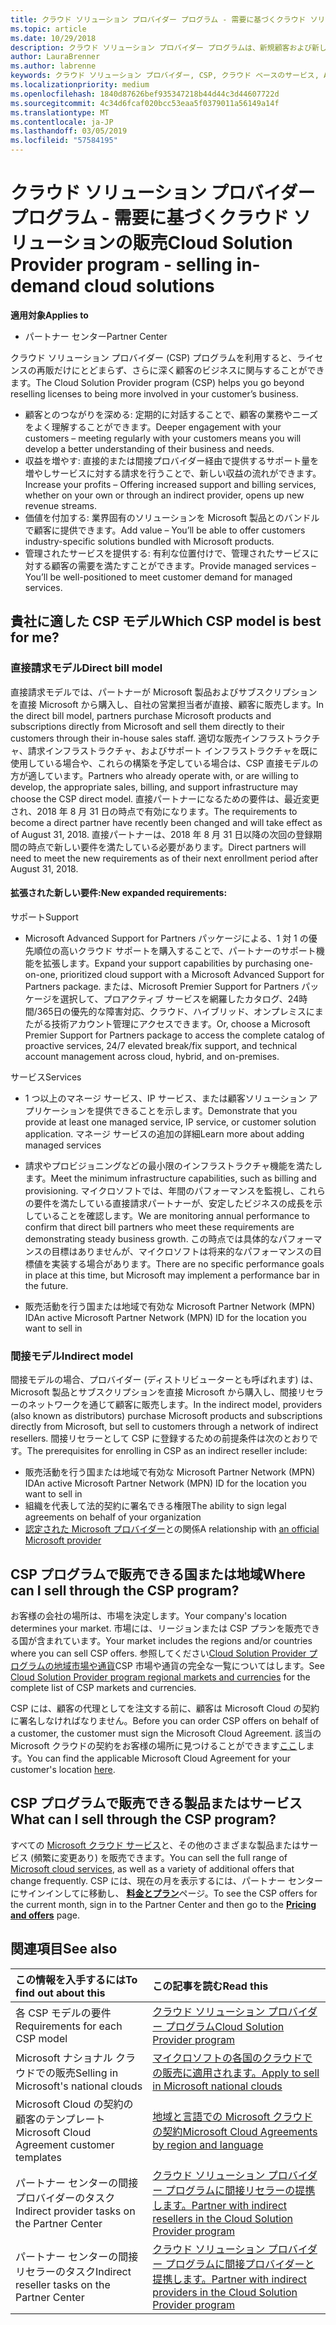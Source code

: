 ```yaml
---
title: クラウド ソリューション プロバイダー プログラム - 需要に基づくクラウド ソリューションの販売 | パートナー センター
ms.topic: article
ms.date: 10/29/2018
description: クラウド ソリューション プロバイダー プログラムは、新規顧客および新しい専門分野の追加によってビジネスの拡大に役立ちます。
author: LauraBrenner
ms.author: labrenne
keywords: クラウド ソリューション プロバイダー, CSP, クラウド ベースのサービス, Azure, Office 365, Dynamics, CSP パートナ, CSP での販売, 直接パートナー, CSP 直接パートナー, CSP 間接リセラー, 直接 CSP, 間接 CSP, 直接モデル, 間接モデル, 間接リセラー, 間接プロバイダー, プロバイダー, ディストリビューター, クラウド ソリューション プロバイダー プログラム
ms.localizationpriority: medium
ms.openlocfilehash: 1840d87626bef935347218b44d44c3d44607722d
ms.sourcegitcommit: 4c34d6fcaf020bcc53eaa5f0379011a56149a14f
ms.translationtype: MT
ms.contentlocale: ja-JP
ms.lasthandoff: 03/05/2019
ms.locfileid: "57584195"
---
```

# <a name="cloud-solution-provider-program---selling-in-demand-cloud-solutions"></a><span data-ttu-id="40a92-104">クラウド ソリューション プロバイダー プログラム - 需要に基づくクラウド ソリューションの販売</span><span class="sxs-lookup"><span data-stu-id="40a92-104">Cloud Solution Provider program - selling in-demand cloud solutions</span></span> 

<span data-ttu-id="40a92-105">**適用対象**</span><span class="sxs-lookup"><span data-stu-id="40a92-105">**Applies to**</span></span>

-  <span data-ttu-id="40a92-106">パートナー センター</span><span class="sxs-lookup"><span data-stu-id="40a92-106">Partner Center</span></span>

<span data-ttu-id="40a92-107">クラウド ソリューション プロバイダー (CSP) プログラムを利用すると、ライセンスの再販だけにとどまらず、さらに深く顧客のビジネスに関与することができます。</span><span class="sxs-lookup"><span data-stu-id="40a92-107">The Cloud Solution Provider program (CSP) helps you go beyond reselling licenses to being more involved in your customer’s business.</span></span>
 
- <span data-ttu-id="40a92-108">顧客とのつながりを深める: 定期的に対話することで、顧客の業務やニーズをよく理解することができます。</span><span class="sxs-lookup"><span data-stu-id="40a92-108">Deeper engagement with your customers – meeting regularly with your customers means you will develop a better understanding of their business and needs.</span></span>
- <span data-ttu-id="40a92-109">収益を増やす: 直接的または間接プロバイダー経由で提供するサポート量を増やしサービスに対する請求を行うことで、新しい収益の流れができます。</span><span class="sxs-lookup"><span data-stu-id="40a92-109">Increase your profits – Offering increased support and billing services, whether on your own or through an indirect provider, opens up new revenue streams.</span></span>  
- <span data-ttu-id="40a92-110">価値を付加する: 業界固有のソリューションを Microsoft 製品とのバンドルで顧客に提供できます。</span><span class="sxs-lookup"><span data-stu-id="40a92-110">Add value – You’ll be able to offer customers industry-specific solutions bundled with Microsoft products.</span></span>
- <span data-ttu-id="40a92-111">管理されたサービスを提供する: 有利な位置付けで、管理されたサービスに対する顧客の需要を満たすことができます。</span><span class="sxs-lookup"><span data-stu-id="40a92-111">Provide managed services – You’ll be well-positioned to meet customer demand for managed services.</span></span> 

## <a name="which-csp-model-is-best-for-me"></a><span data-ttu-id="40a92-112">貴社に適した CSP モデル</span><span class="sxs-lookup"><span data-stu-id="40a92-112">Which CSP model is best for me?</span></span>

### <a name="direct-bill-model"></a><span data-ttu-id="40a92-113">直接請求モデル</span><span class="sxs-lookup"><span data-stu-id="40a92-113">Direct bill model</span></span>

 <span data-ttu-id="40a92-114">直接請求モデルでは、パートナーが Microsoft 製品およびサブスクリプションを直接 Microsoft から購入し、自社の営業担当者が直接、顧客に販売します。</span><span class="sxs-lookup"><span data-stu-id="40a92-114">In the direct bill model, partners purchase Microsoft products and subscriptions directly from Microsoft and sell them directly to their customers through their in-house sales staff.</span></span> <span data-ttu-id="40a92-115">適切な販売インフラストラクチャ、請求インフラストラクチャ、およびサポート インフラストラクチャを既に使用している場合や、これらの構築を予定している場合は、CSP 直接モデルの方が適しています。</span><span class="sxs-lookup"><span data-stu-id="40a92-115">Partners who already operate with, or are willing to develop, the appropriate sales, billing, and support infrastructure may choose the CSP direct model.</span></span> <span data-ttu-id="40a92-116">直接パートナーになるための要件は、最近変更され、2018 年 8 月 31 日の時点で有効になります。</span><span class="sxs-lookup"><span data-stu-id="40a92-116">The requirements to become a direct partner have recently been changed and will take effect as of August 31, 2018.</span></span> <span data-ttu-id="40a92-117">直接パートナーは、2018 年 8 月 31 日以降の次回の登録期間の時点で新しい要件を満たしている必要があります。</span><span class="sxs-lookup"><span data-stu-id="40a92-117">Direct partners will need to meet the new requirements as of their next enrollment period after August 31, 2018.</span></span>


#### <a name="new-expanded-requirements"></a><span data-ttu-id="40a92-118">拡張された新しい要件:</span><span class="sxs-lookup"><span data-stu-id="40a92-118">New expanded requirements:</span></span>

<span data-ttu-id="40a92-119">サポート</span><span class="sxs-lookup"><span data-stu-id="40a92-119">Support</span></span>
- <span data-ttu-id="40a92-120">Microsoft Advanced Support for Partners パッケージによる、1 対 1 の優先順位の高いクラウド サポートを購入することで、パートナーのサポート機能を拡張します。</span><span class="sxs-lookup"><span data-stu-id="40a92-120">Expand your support capabilities by purchasing one-on-one, prioritized cloud support with a Microsoft Advanced Support for Partners package.</span></span> <span data-ttu-id="40a92-121">または、Microsoft Premier Support for Partners パッケージを選択して、プロアクティブ サービスを網羅したカタログ、24時間/365日の優先的な障害対応、クラウド、ハイブリッド、オンプレミスにまたがる技術アカウント管理にアクセスできます。</span><span class="sxs-lookup"><span data-stu-id="40a92-121">Or, choose a Microsoft Premier Support for Partners package to access the complete catalog of proactive services, 24/7 elevated break/fix support, and technical account management across cloud, hybrid, and on-premises.</span></span> 

<span data-ttu-id="40a92-122">サービス</span><span class="sxs-lookup"><span data-stu-id="40a92-122">Services</span></span>

- <span data-ttu-id="40a92-123">1 つ以上のマネージ サービス、IP サービス、または顧客ソリューション アプリケーションを提供できることを示します。</span><span class="sxs-lookup"><span data-stu-id="40a92-123">Demonstrate that you provide at least one managed service, IP service, or customer solution application.</span></span> <span data-ttu-id="40a92-124">マネージ サービスの追加の詳細</span><span class="sxs-lookup"><span data-stu-id="40a92-124">Learn more about adding managed services</span></span>

- <span data-ttu-id="40a92-125">請求やプロビジョニングなどの最小限のインフラストラクチャ機能を満たします。</span><span class="sxs-lookup"><span data-stu-id="40a92-125">Meet the minimum infrastructure capabilities, such as billing and provisioning.</span></span>
<span data-ttu-id="40a92-126">マイクロソフトでは、年間のパフォーマンスを監視し、これらの要件を満たしている直接請求パートナーが、安定したビジネスの成長を示していることを確認します。</span><span class="sxs-lookup"><span data-stu-id="40a92-126">We are monitoring annual performance to confirm that direct bill partners who meet these requirements are demonstrating steady business growth.</span></span> <span data-ttu-id="40a92-127">この時点では具体的なパフォーマンスの目標はありませんが、マイクロソフトは将来的なパフォーマンスの目標値を実装する場合があります。</span><span class="sxs-lookup"><span data-stu-id="40a92-127">There are no specific performance goals in place at this time, but Microsoft may implement a performance bar in the future.</span></span> 

- <span data-ttu-id="40a92-128">販売活動を行う国または地域で有効な Microsoft Partner Network (MPN) ID</span><span class="sxs-lookup"><span data-stu-id="40a92-128">An active Microsoft Partner Network (MPN) ID for the location you want to sell in</span></span>


### <a name="indirect-model"></a><span data-ttu-id="40a92-129">間接モデル</span><span class="sxs-lookup"><span data-stu-id="40a92-129">Indirect model</span></span>

<span data-ttu-id="40a92-130">間接モデルの場合、プロバイダー (ディストリビューターとも呼ばれます) は、Microsoft 製品とサブスクリプションを直接 Microsoft から購入し、間接リセラーのネットワークを通じて顧客に販売します。</span><span class="sxs-lookup"><span data-stu-id="40a92-130">In the indirect model, providers (also known as distributors) purchase Microsoft products and subscriptions directly from Microsoft, but sell to customers through a network of indirect resellers.</span></span> <span data-ttu-id="40a92-131">間接リセラーとして CSP に登録するための前提条件は次のとおりです。</span><span class="sxs-lookup"><span data-stu-id="40a92-131">The prerequisites for enrolling in CSP as an indirect reseller include:</span></span>

- <span data-ttu-id="40a92-132">販売活動を行う国または地域で有効な Microsoft Partner Network (MPN) ID</span><span class="sxs-lookup"><span data-stu-id="40a92-132">An active Microsoft Partner Network (MPN) ID for the location you want to sell in</span></span>
- <span data-ttu-id="40a92-133">組織を代表して法的契約に署名できる権限</span><span class="sxs-lookup"><span data-stu-id="40a92-133">The ability to sign legal agreements on behalf of your organization</span></span>
- <span data-ttu-id="40a92-134">[認定された Microsoft プロバイダー](https://partnercenter.microsoft.com/partner/find-a-provider)との関係</span><span class="sxs-lookup"><span data-stu-id="40a92-134">A relationship with [an official Microsoft provider](https://partnercenter.microsoft.com/partner/find-a-provider)</span></span>


## <a name="where-can-i-sell-through-the-csp-program"></a><span data-ttu-id="40a92-135">CSP プログラムで販売できる国または地域</span><span class="sxs-lookup"><span data-stu-id="40a92-135">Where can I sell through the CSP program?</span></span>

<span data-ttu-id="40a92-136">お客様の会社の場所は、市場を決定します。</span><span class="sxs-lookup"><span data-stu-id="40a92-136">Your company's location determines your market.</span></span> <span data-ttu-id="40a92-137">市場には、リージョンまたは CSP プランを販売できる国が含まれています。</span><span class="sxs-lookup"><span data-stu-id="40a92-137">Your market includes the regions and/or countries where you can sell CSP offers.</span></span> <span data-ttu-id="40a92-138">参照してください[Cloud Solution Provider プログラムの地域市場や通貨](regional-authorization-overview.md)CSP 市場や通貨の完全な一覧についてはします。</span><span class="sxs-lookup"><span data-stu-id="40a92-138">See [Cloud Solution Provider program regional markets and currencies](regional-authorization-overview.md) for the complete list of CSP markets and currencies.</span></span>

<span data-ttu-id="40a92-139">CSP には、顧客の代理としてを注文する前に、顧客は Microsoft Cloud の契約に署名しなければなりません。</span><span class="sxs-lookup"><span data-stu-id="40a92-139">Before you can order CSP offers on behalf of a customer, the customer must sign the Microsoft Cloud Agreement.</span></span> <span data-ttu-id="40a92-140">該当の Microsoft クラウドの契約をお客様の場所に見つけることができます[ここ](agreements.md)します。</span><span class="sxs-lookup"><span data-stu-id="40a92-140">You can find the applicable Microsoft Cloud Agreement for your customer's location [here](agreements.md).</span></span>  

## <a name="what-can-i-sell-through-the-csp-program"></a><span data-ttu-id="40a92-141">CSP プログラムで販売できる製品またはサービス</span><span class="sxs-lookup"><span data-stu-id="40a92-141">What can I sell through the CSP program?</span></span>

<span data-ttu-id="40a92-142">すべての [Microsoft クラウド サービス](https://partner.microsoft.com/cloud-solution-provider/products-and-services)と、その他のさまざまな製品またはサービス (頻繁に変更あり) を販売できます。</span><span class="sxs-lookup"><span data-stu-id="40a92-142">You can sell the full range of [Microsoft cloud services](https://partner.microsoft.com/cloud-solution-provider/products-and-services), as well as a variety of additional offers that change frequently.</span></span> <span data-ttu-id="40a92-143">CSP には、現在の月を表示するには、パートナー センターにサインインしてに移動し、 [**料金とプラン**](https://partnercenter.microsoft.com/pcv/sales)ページ。</span><span class="sxs-lookup"><span data-stu-id="40a92-143">To see the CSP offers for the current month, sign in to the Partner Center and then go to the [**Pricing and offers**](https://partnercenter.microsoft.com/pcv/sales) page.</span></span>

## <a name="see-also"></a><span data-ttu-id="40a92-144">関連項目</span><span class="sxs-lookup"><span data-stu-id="40a92-144">See also</span></span> 


|<span data-ttu-id="40a92-145">**この情報を入手するには**</span><span class="sxs-lookup"><span data-stu-id="40a92-145">**To find out about this**</span></span>   |<span data-ttu-id="40a92-146">**この記事を読む**</span><span class="sxs-lookup"><span data-stu-id="40a92-146">**Read this**</span></span>   |
|:---------------------------|:--------------------|
|<span data-ttu-id="40a92-147">各 CSP モデルの要件</span><span class="sxs-lookup"><span data-stu-id="40a92-147">Requirements for each CSP model</span></span>   | [<span data-ttu-id="40a92-148">クラウド ソリューション プロバイダー プログラム</span><span class="sxs-lookup"><span data-stu-id="40a92-148">Cloud Solution Provider program</span></span>](https://partnercenter.microsoft.com/partner/cloud-solution-provider)|
|<span data-ttu-id="40a92-149">Microsoft ナショナル クラウドでの販売</span><span class="sxs-lookup"><span data-stu-id="40a92-149">Selling in Microsoft's national clouds</span></span>   | [<span data-ttu-id="40a92-150">マイクロソフトの各国のクラウドでの販売に適用されます。</span><span class="sxs-lookup"><span data-stu-id="40a92-150">Apply to sell in Microsoft national clouds</span></span>](csp-national-clouds-overview.md)|
|<span data-ttu-id="40a92-151">Microsoft Cloud の契約の顧客のテンプレート</span><span class="sxs-lookup"><span data-stu-id="40a92-151">Microsoft Cloud Agreement customer templates</span></span>   |[<span data-ttu-id="40a92-152">地域と言語での Microsoft クラウドの契約</span><span class="sxs-lookup"><span data-stu-id="40a92-152">Microsoft Cloud Agreements by region and language</span></span>](agreements.md)|
|<span data-ttu-id="40a92-153">パートナー センターの間接プロバイダーのタスク</span><span class="sxs-lookup"><span data-stu-id="40a92-153">Indirect provider tasks on the Partner Center</span></span>  |[<span data-ttu-id="40a92-154">クラウド ソリューション プロバイダー プログラムに間接リセラーの提携します。</span><span class="sxs-lookup"><span data-stu-id="40a92-154">Partner with indirect resellers in the Cloud Solution Provider program</span></span>](indirect-provider-tasks-in-partner-center.md)|
|<span data-ttu-id="40a92-155">パートナー センターの間接リセラーのタスク</span><span class="sxs-lookup"><span data-stu-id="40a92-155">Indirect reseller tasks on the Partner Center</span></span>   |[<span data-ttu-id="40a92-156">クラウド ソリューション プロバイダー プログラムに間接プロバイダーと提携します。</span><span class="sxs-lookup"><span data-stu-id="40a92-156">Partner with indirect providers in the Cloud Solution Provider program</span></span>](indirect-reseller-tasks-in-partner-center.md)|
